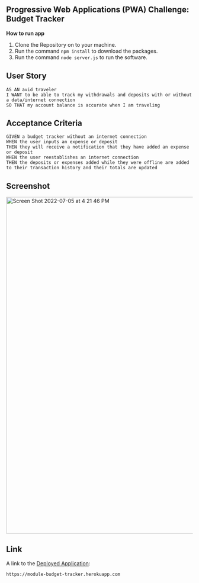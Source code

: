 ## Progressive Web Applications (PWA) Challenge: Budget Tracker 

**How to run app**
1. Clone the Repository on to your machine.
2. Run the command ```npm install``` to download the packages.
3. Run the command ```node server.js``` to run the software.

## User Story
```
AS AN avid traveler
I WANT to be able to track my withdrawals and deposits with or without a data/internet connection
SO THAT my account balance is accurate when I am traveling
```

## Acceptance Criteria
```
GIVEN a budget tracker without an internet connection
WHEN the user inputs an expense or deposit
THEN they will receive a notification that they have added an expense or deposit
WHEN the user reestablishes an internet connection
THEN the deposits or expenses added while they were offline are added to their transaction history and their totals are updated
```

## Screenshot
<img width="910" alt="Screen Shot 2022-07-05 at 4 21 46 PM" src="https://user-images.githubusercontent.com/99158580/177420991-1767a07c-9f90-4ce1-910a-be1e7d83013c.png">


## Link

A link to the [Deployed Application](https://module-budget-tracker.herokuapp.com):
```
https://module-budget-tracker.herokuapp.com

```
